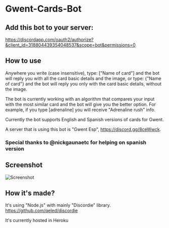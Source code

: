 # Gwent-Cards-Bot

## Add this bot to your server:
https://discordapp.com/oauth2/authorize?&client_id=318804439354048537&scope=bot&permissions=0
## How to use
Anywhere you write (case insensitive), type: ["Name of card"] and the bot will reply you with all the card basic details and the image,
or type: {"Name of card"} and the bot will reply you only with the card basic details, without the image.

The bot is currently working with an algorithm that compares your input with the most similar card and the bot will give you the better option. For example, if you type [adrenaline] you will receive "Adrenaline rush" info.

Currently the bot supports English and Spanish versions of cards for Gwent.


A server that is using this bot is "Gwent Esp", https://discord.gg/8ceWwck.



### Special thanks to \@nickgaunaetc for helping on spanish version
## Screenshot
![Screenshot](https://i.imgur.com/AnO7Sov.png)


## How it's made?
It's using "Node.js" with mainly "Discordie" library.
https://github.com/qeled/discordie

It's currently hosted in Heroku
